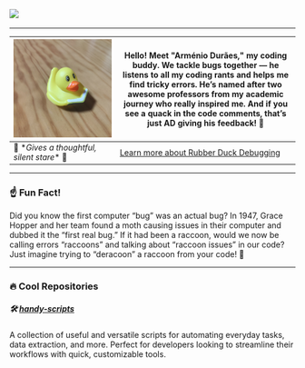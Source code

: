 <a target="_blank" href="https://www.linkedin.com/in/dmoreiraribeiro/"> <img src="https://img.shields.io/badge/linkedin-%230077B5.svg?&style=for-the-badge&logo=linkedin&logoColor=white" /> </a>

---

| ![Rubberduck](images/rubberduck.jpg) | Hello! Meet "Arménio Durães," my coding buddy. We tackle bugs together — he listens to all my coding rants and helps me find tricky errors. He’s named after two awesome professors from my academic journey who really inspired me. And if you see a quack in the code comments, that’s just AD giving his feedback! 🦆 |
|--------------------------------------|----------------------------------------------------------------------------------------------------------------------------------------------------|
| 🦆 \**Gives a thoughtful, silent stare*\* 🦆 | [Learn more about Rubber Duck Debugging](https://rubberduckdebugging.com/) |

---

### ☝️ Fun Fact!

Did you know the first computer “bug” was an actual bug? In 1947, Grace Hopper and her team found a moth causing issues in their computer and dubbed it the “first real bug.”
If it had been a raccoon, would we now be calling errors “raccoons” and talking about “raccoon issues” in our code?
Just imagine trying to “deracoon” a raccoon from your code! 🦝

---

### 🔥 Cool Repositories

##### 🛠️ [handy-scripts](https://github.com/danielmribeiro/handy-scripts)
A collection of useful and versatile scripts for automating everyday tasks, data extraction, and more. Perfect for developers looking to streamline their workflows with quick, customizable tools.
